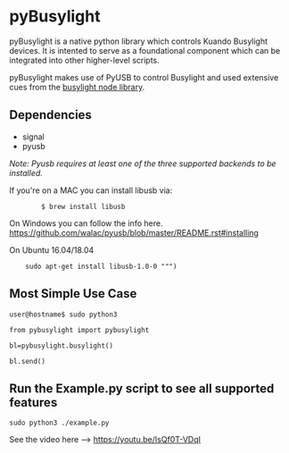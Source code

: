 # pyBusylight

pyBusylight is a native python library which controls Kuando Busylight devices. It is intented to serve as a foundational component which can be integrated into other higher-level scripts.

pyBusylight makes use of PyUSB to control Busylight and used extensive cues from the [busylight node library](https://github.com/porsager/busylight).

## Dependencies
* signal
* pyusb

_Note: Pyusb requires at least one of the three supported backends to be installed._

If you're on a MAC you can install libusb via:

```
        $ brew install libusb
```

On Windows you can follow the info here.
        https://github.com/walac/pyusb/blob/master/README.rst#installing

On Ubuntu 16.04/18.04

```
    sudo apt-get install libusb-1.0-0 """)
```

## Most Simple Use Case
```
user@hostname$ sudo python3

from pybusylight import pybusylight

bl=pybusylight.busylight()

bl.send()
```

## Run the Example.py script to see all supported features
```
sudo python3 ./example.py
```
See the video here --> https://youtu.be/IsQf0T-VDqI
